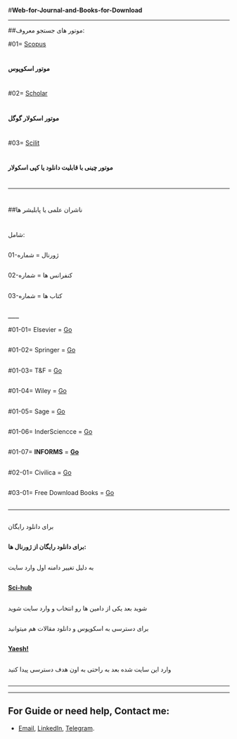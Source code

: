 #**Web-for-Journal-and-Books-for-Download**

--------------------------------

##موتور های جستجو معروف:

#01=  [Scopus](https://www2.scopus.com/home.uri)
#
**موتور اسکوپوس**
#
#02=  [Scholar](https://scholar.google.com/)
#
**موتور اسکولار گوگل**
#

#03=  [Scilit](https://www.scilit.net/)
#
**موتور چینی با قابلیت دانلود یا کپی اسکولار**
#
-------------------------------
#
##ناشران علمی یا پابلیشر ها
#
شامل:
##
 01-ژورنال =  شماره
##
 02-کنفرانس ها  = شماره
##
 03-کتاب ها  =  شماره
## 
 ــــــ
 
 #01-01= Elsevier = [Go](https://www.sciencedirect.com/)
 ##
 #01-02= Springer = [Go](https://www.springer.com/gp)
 ##
 #01-03= T&F = [Go](https://www.tandfonline.com/)
 ##
 #01-04= Wiley = [Go](https://www.wiley.com/en-ir)
 ##
 #01-05= Sage = [Go](https://journals.sagepub.com/)
 ##
 #01-06= InderSciencce = [Go](https://www.inderscience.com/)
 ##
 #01-07= **INFORMS** = **[Go](https://www.informs.org/Publications/INFORMS-Journals)**
 ##
 #02-01= Civilica = [Go](https://www.civilica.com/)
 ##
 #03-01= Free Download Books = [Go](https://b-ok.org/)
 ##
 --------------------------------
 ##
 برای دانلود رایگان 
 ##
 **برای دانلود رایگان از ژورنال ها:**
 ##
 به دلیل تغییر دامنه اول وارد سایت 
 ##
 **[Sci-hub](http://sci-hub.tech/)**
 ##
 شوید بعد یکی از دامین ها رو انتخاب و وارد سایت شوید
 ##
 برای دسترسی به اسکوپوس و دانلود مقالات هم میتوانید 
 ##
 **[Yaesh!](http://yabesh.ir/)**
 ##
 وارد این سایت شده بعد به راحتی به اون هدف دسترسی پیدا کنید
 ##
 
 ------------------------------
 
 
---
## For Guide or need help, Contact me:
- [Email](mailto:mkarimi21@hotmail.com), [LinkedIn](https://www.linkedin.com/in/mkarimi21/), [Telegram](https://telegram.me/mkarimi21). 
